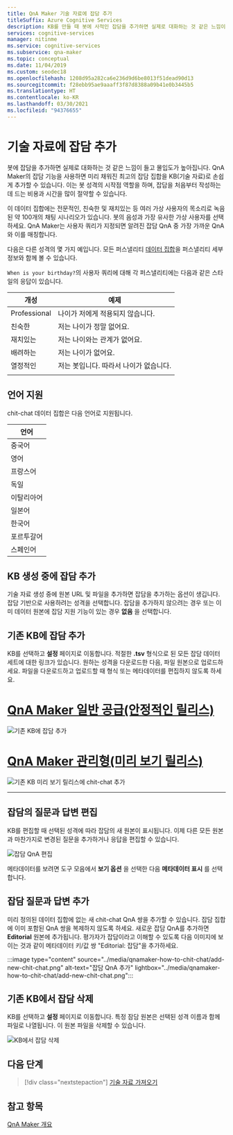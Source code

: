 ```yaml
---
title: QnA Maker 기술 자료에 잡담 추가
titleSuffix: Azure Cognitive Services
description: KB를 만들 때 봇에 사적인 잡담을 추가하면 실제로 대화하는 것 같은 느낌이 들고 몰입도가 높아집니다. QnA Maker를 사용하면 미리 채워진 최고의 잡담 집합을 KB로 손쉽게 추가할 수 있습니다.
services: cognitive-services
manager: nitinme
ms.service: cognitive-services
ms.subservice: qna-maker
ms.topic: conceptual
ms.date: 11/04/2019
ms.custom: seodec18
ms.openlocfilehash: 1208d95a282ca6e236d9d6be8013f51dead90d13
ms.sourcegitcommit: f28ebb95ae9aaaff3f87d8388a09b41e0b3445b5
ms.translationtype: HT
ms.contentlocale: ko-KR
ms.lasthandoff: 03/30/2021
ms.locfileid: "94376655"
---
```

# <a name="add-chit-chat-to-a-knowledge-base"></a>기술 자료에 잡담 추가

봇에 잡담을 추가하면 실제로 대화하는 것 같은 느낌이 들고 몰입도가 높아집니다. QnA Maker의 잡담 기능을 사용하면 미리 채워진 최고의 잡담 집합을 KB(기술 자료)로 손쉽게 추가할 수 있습니다. 이는 봇 성격의 시작점 역할을 하며, 잡담을 처음부터 작성하는 데 드는 비용과 시간을 많이 절약할 수 있습니다.

이 데이터 집합에는 전문적인, 친숙한 및 재치있는 등 여러 가상 사용자의 목소리로 녹음된 약 100개의 채팅 시나리오가 있습니다. 봇의 음성과 가장 유사한 가상 사용자를 선택하세요. QnA Maker는 사용자 쿼리가 지정되면 알려진 잡담 QnA 중 가장 가까운 QnA와 이를 매칭합니다.

다음은 다른 성격의 몇 가지 예입니다. 모든 퍼스낼리티 [데이터 집합](https://github.com/Microsoft/BotBuilder-PersonalityChat/tree/master/CSharp/Datasets)을 퍼스낼리티 세부 정보와 함께 볼 수 있습니다.

`When is your birthday?`의 사용자 쿼리에 대해 각 퍼스낼리티에는 다음과 같은 스타일의 응답이 있습니다.

<!-- added quotes so acrolinx doesn't score these sentences -->
|개성|예제|
|--|--|
|Professional|나이가 저에게 적용되지 않습니다.|
|친숙한|저는 나이가 정말 없어요.|
|재치있는|저는 나이와는 관계가 없어요.|
|배려하는|저는 나이가 없어요.|
|열정적인|저는 봇입니다. 따라서 나이가 없습니다.|
||


## <a name="language-support"></a>언어 지원

chit-chat 데이터 집합은 다음 언어로 지원됩니다.

|언어|
|--|
|중국어|
|영어|
|프랑스어|
|독일|
|이탈리아어|
|일본어|
|한국어|
|포르투갈어|
|스페인어|


## <a name="add-chit-chat-during-kb-creation"></a>KB 생성 중에 잡담 추가
기술 자료 생성 중에 원본 URL 및 파일을 추가하면 잡담을 추가하는 옵션이 생깁니다. 잡담 기반으로 사용하려는 성격을 선택합니다. 잡담을 추가하지 않으려는 경우 또는 이미 데이터 원본에 잡담 지원 기능이 있는 경우 **없음** 을 선택합니다.

## <a name="add-chit-chat-to-an-existing-kb"></a>기존 KB에 잡담 추가
KB를 선택하고 **설정** 페이지로 이동합니다. 적절한 **.tsv** 형식으로 된 모든 잡담 데이터 세트에 대한 링크가 있습니다. 원하는 성격을 다운로드한 다음, 파일 원본으로 업로드하세요. 파일을 다운로드하고 업로드할 때 형식 또는 메타데이터를 편집하지 않도록 하세요.

# <a name="qna-maker-ga-stable-release"></a>[QnA Maker 일반 공급(안정적인 릴리스)](#tab/v1)

![기존 KB에 잡담 추가](../media/qnamaker-how-to-chit-chat/add-chit-chat-dataset.png)

# <a name="qna-maker-managed-preview-release"></a>[QnA Maker 관리형(미리 보기 릴리스)](#tab/v2)

![기존 KB 미리 보기 릴리스에 chit-chat 추가](../media/qnamaker-how-to-chit-chat/add-chit-chat-dataset-v2.png)

---

## <a name="edit-your-chit-chat-questions-and-answers"></a>잡담의 질문과 답변 편집
KB를 편집할 때 선택된 성격에 따라 잡담의 새 원본이 표시됩니다. 이제 다른 모든 원본과 마찬가지로 변경된 질문을 추가하거나 응답을 편집할 수 있습니다.

![잡담 QnA 편집](../media/qnamaker-how-to-chit-chat/edit-chit-chat.png)

메타데이터를 보려면 도구 모음에서 **보기 옵션** 을 선택한 다음 **메타데이터 표시** 를 선택합니다.

## <a name="add-additional-chit-chat-questions-and-answers"></a>잡담 질문과 답변 추가
미리 정의된 데이터 집합에 없는 새 chit-chat QnA 쌍을 추가할 수 있습니다. 잡담 집합에 이미 포함된 QnA 쌍을 복제하지 않도록 하세요. 새로운 잡담 QnA를 추가하면 **Editorial** 원본에 추가됩니다. 평가자가 잡담이라고 이해할 수 있도록 다음 이미지에 보이는 것과 같이 메타데이터 키/값 쌍 "Editorial: 잡담"을 추가하세요.

:::image type="content" source="../media/qnamaker-how-to-chit-chat/add-new-chit-chat.png" alt-text="잡담 QnA 추가" lightbox="../media/qnamaker-how-to-chit-chat/add-new-chit-chat.png":::

## <a name="delete-chit-chat-from-an-existing-kb"></a>기존 KB에서 잡담 삭제
KB를 선택하고 **설정** 페이지로 이동합니다. 특정 잠담 원본은 선택된 성격 이름과 함께 파일로 나열됩니다. 이 원본 파일을 삭제할 수 있습니다.

![KB에서 잡담 삭제](../media/qnamaker-how-to-chit-chat/delete-chit-chat.png)

## <a name="next-steps"></a>다음 단계

> [!div class="nextstepaction"]
> [기술 자료 가져오기](../Tutorials/migrate-knowledge-base.md)

## <a name="see-also"></a>참고 항목

[QnA Maker 개요](../Overview/overview.md)